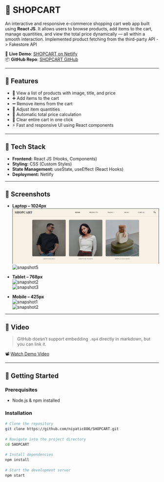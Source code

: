 # 🛒 SHOPCART

An interactive and responsive e-commerce shopping cart web app built using **React JS**. It allows users to browse products, add items to the cart, manage quantities, and view the total price dynamically — all within a smooth interaction. Implemented product fetching from the third-party API -> Fakestore API

🔗 **Live Demo**: [SHOPCART on Netlify](https://shopcart-shopping.netlify.app/)  
📦 **GitHub Repo**: [SHOPCART GitHub](https://github.com/niyatic886/SHOPCART)

---

## 📌 Features

- 🧾 View a list of products with image, title, and price
- ➕ Add items to the cart
- ➖ Remove items from the cart
- 🔄 Adjust item quantities
- 🧮 Automatic total price calculation
- 🧼 Clear entire cart in one click
- ⚡ Fast and responsive UI using React components

---

## 🧰 Tech Stack

- **Frontend:** React JS (Hooks, Components)
- **Styling:** CSS (Custom Styles)
- **State Management:** useState, useEffect (React Hooks)
- **Deployment:** Netlify

---


## 📸 Screenshots

- **Laptop – 1024px**  
  ![snapshot4](./src/Images/snapshot4.jpeg)  
  ![snapshot5](./Images/shapshot5.jpeg)

- **Tablet – 768px**  
  ![snapshot2](./Images/snapshot2.jpeg)  
  ![snapshot3](./Images/snapshot3.jpeg)

- **Mobile – 425px**  
  ![snapshot1](./Images/snapshot1.jpeg)  
  ![snapshot2](./Images/snapshot2.jpeg)

---

## 🎥 Video

> GitHub doesn’t support embedding `.mp4` directly in markdown, but you can link it.

📽️ [Watch Demo Video](./Images/video.mp4)


---



## 🚀 Getting Started

### Prerequisites

- Node.js & npm installed

### Installation

```bash
# Clone the repository
git clone https://github.com/niyatic886/SHOPCART.git

# Navigate into the project directory
cd SHOPCART

# Install dependencies
npm install

# Start the development server
npm start
